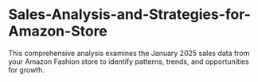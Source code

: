 # Sales-Analysis-and-Strategies-for-Amazon-Store
This comprehensive analysis examines the January 2025 sales data from your Amazon Fashion store to identify patterns, trends, and opportunities for growth.
